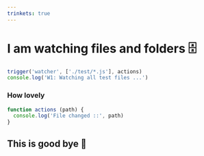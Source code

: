 ```yaml
---
trinkets: true
---
```


# I am watching files and folders 🗄

```js
trigger('watcher', ['./test/*.js'], actions)
console.log('W1: Watching all test files ...')
```

### How lovely

```js
function actions (path) {
  console.log('File changed ::', path)
}
```

## This is good bye 🛌
